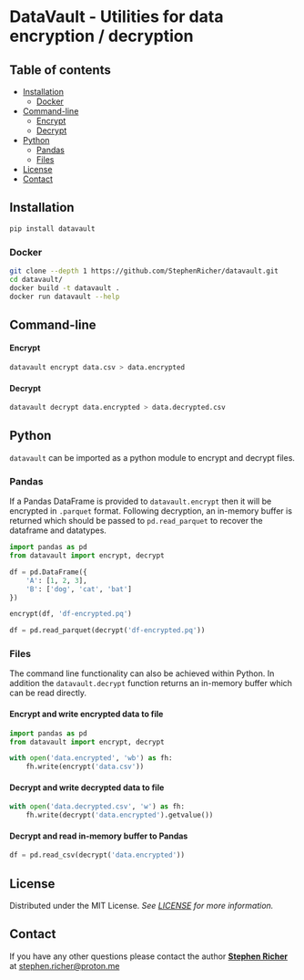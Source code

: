 # DataVault - Utilities for data encryption / decryption

## Table of contents
  * [Installation](#installation)
    * [Docker](#docker)
  * [Command-line](#command-line)
    * [Encrypt](#encrypt)
    * [Decrypt](#decrypt)
  * [Python](#python)
    * [Pandas](#pandas)
    * [Files](#files)
  * [License](#license)
  * [Contact](#contact)

## Installation
```bash
pip install datavault
```

### Docker
```bash
git clone --depth 1 https://github.com/StephenRicher/datavault.git
cd datavault/
docker build -t datavault .
docker run datavault --help
```

## Command-line

#### Encrypt
```bash
datavault encrypt data.csv > data.encrypted
```

#### Decrypt
```bash
datavault decrypt data.encrypted > data.decrypted.csv
```

## Python
`datavault` can be imported as a python module to encrypt and decrypt files.

### Pandas
If a Pandas DataFrame is provided to `datavault.encrypt` then it will be encrypted in `.parquet` format.
Following decryption, an in-memory buffer is returned which should be passed to `pd.read_parquet` to recover the dataframe and datatypes.

```python
import pandas as pd
from datavault import encrypt, decrypt

df = pd.DataFrame({
    'A': [1, 2, 3],
    'B': ['dog', 'cat', 'bat']
})

encrypt(df, 'df-encrypted.pq')

df = pd.read_parquet(decrypt('df-encrypted.pq'))
```

### Files
The command line functionality can also be achieved within Python.
In addition the `datavault.decrypt` function returns an in-memory buffer which can be read directly.

#### Encrypt and write encrypted data to file
```python
import pandas as pd
from datavault import encrypt, decrypt

with open('data.encrypted', 'wb') as fh:
    fh.write(encrypt('data.csv'))
```

#### Decrypt and write decrypted data to file
```python
with open('data.decrypted.csv', 'w') as fh:
    fh.write(decrypt('data.encrypted').getvalue())
```

#### Decrypt and read in-memory buffer to Pandas
```python
df = pd.read_csv(decrypt('data.encrypted'))
```

## License
Distributed under the MIT License. _See [LICENSE](./LICENSE) for more information._


## Contact
If you have any other questions please contact the author **[Stephen Richer](https://www.linkedin.com/in/stephenricher/)**
at stephen.richer@proton.me

